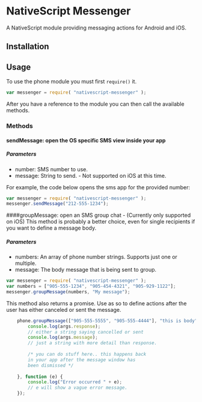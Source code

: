 # NativeScript Messenger

A NativeScript module providing messaging actions for Android and iOS.

## Installation


## Usage

To use the phone module you must first `require()` it.

```js
var messenger = require( "nativescript-messenger" );
```

After you have a reference to the module you can then call the available methods.

### Methods

#### sendMessage: open the OS specific SMS view inside your app
##### Parameters
* number: SMS number to use.
* message: String to send. - Not supported on iOS at this time.

For example, the code below opens the sms app for the provided number:

```js
var messenger = require( "nativescript-messenger" );
messenger.sendMessage("212-555-1234");
```

####groupMessage: open an SMS group chat - (Currently only supported on iOS)
This method is probably a better choice, even for single recipients if you want to define a message body.
##### Parameters
* numbers: An array of phone number strings. Supports just one or multiple.
* message: The body message that is being sent to group.

```js
var messenger = require( "nativescript-messenger" );
var numbers = ["905-555-1234", "905-454-4321", "905-929-1122"];
messenger.groupMessage(numbers, "My message");
```

This method also returns a promise. Use as so to define actions after the user has either canceled or sent the message.

```js
    phone.groupMessage(["905-555-5555", "905-555-4444"], "this is body").then(function(args){
        console.log(args.response); 
        // either a string saying cancelled or sent
        console.log(args.message); 
        // just a string with more detail than response.
        
        /* you can do stuff here.. this happens back 
        in your app after the message window has 
        been dismissed */        
        
    }, function (e) {
        console.log("Error occurred " + e); 
        // e will show a vague error message.
    });    
```